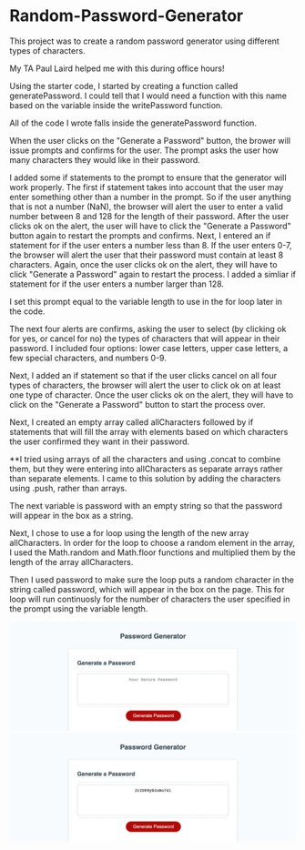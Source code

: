# Random-Password-Generator
This project was to create a random password generator using different types of characters. 

My TA Paul Laird helped me with this during office hours! 

Using the starter code, I started by creating a function called generatePassword. I could tell that I would need a function with this name based on the variable inside the writePassword function. 

All of the code I wrote falls inside the generatePassword function. 

When the user clicks on the "Generate a Password" button, the brower will issue prompts and confirms for the user. The prompt asks the user how many characters they would like in their password. 

I added some if statements to the prompt to ensure that the generator will work properly. The first if statement takes into account that the user may enter something other than a number in the prompt. So if the user anything that is not a number (NaN), the browser will alert the user to enter a valid number between 8 and 128 for the length of their password. After the user clicks ok on the alert, the user will have to click the "Generate a Password" button again to restart the prompts and confirms. Next, I entered an if statement for if the user enters a number less than 8. If the user enters 0-7, the browser will alert the user that their password must contain at least 8 characters. Again, once the user clicks ok on the alert, they will have to click "Generate a Password" again to restart the process. I added a simliar if statement for if the user enters a number larger than 128. 

I set this prompt equal to the variable length to use in the for loop later in the code. 

The next four alerts are confirms, asking the user to select (by clicking ok for yes, or cancel for no) the types of characters that will appear in their password. I included four options: lower case letters, upper case letters, a few special characters, and numbers 0-9. 

Next, I added an if statement so that if the user clicks cancel on all four types of characters, the browser will alert the user to click ok on at least one type of character. Once the user clicks ok on the alert, they will have to click on the "Generate a Password" button to start the process over. 

Next, I created an empty array called allCharacters followed by if statements that will fill the array with elements based on which characters the user confirmed they want in their password. 

**I tried using arrays of all the characters and using .concat to combine them, but they were entering into allCharacters as separate arrays rather than separate elements. I came to this solution by adding the characters using .push, rather than arrays.

The next variable is password with an empty string so that the password will appear in the box as a string. 

Next, I chose to use a for loop using the length of the new array allCharacters. In order for the loop to choose a random element in the array, I used the Math.random and Math.floor functions and multiplied them by the length of the array allCharacters. 

Then I used password to make sure the loop puts a random character in the string called password, which will appear in the box on the page. This for loop will run continuosly for the number of characters the user specified in the prompt using the variable length. 

![Open Page](./Assets/shannonquinn91.github.io_Random-Password-Generator_.png) 
![WithPassword](./Assets/with_password.png)


